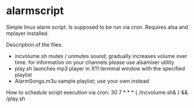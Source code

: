 alarmscript
===========

Simple linux alarm script. Is supposed to be run via cron. Requires alsa and mplayer installed.

Description of the files:
 - incvolume.sh mutes / unmutes sound; gradually increases volume over time. for information on your channels please use alsamixer utility
 - play.sh launches mp3 player in X11 terminal window with the specified playlist
 - AlarmSongs.m3u sample playlist; use your own instead

How to schedule script execution via cron:
30 7 * * * { <full path to script>/incvolume.sh& } && <full path to script>/play.sh
